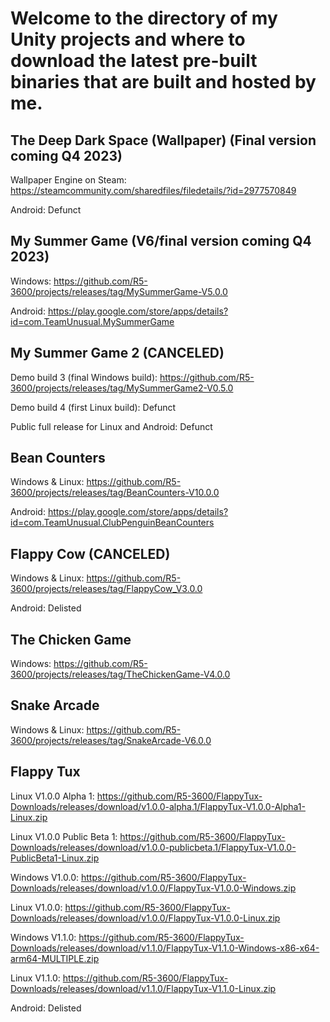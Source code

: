 # Welcome to the directory of my Unity projects and where to download the latest pre-built binaries that are built and hosted by me.

## The Deep Dark Space (Wallpaper) (Final version coming Q4 2023)

Wallpaper Engine on Steam: https://steamcommunity.com/sharedfiles/filedetails/?id=2977570849 

Android: Defunct

## My Summer Game (V6/final version coming Q4 2023)

Windows: https://github.com/R5-3600/projects/releases/tag/MySummerGame-V5.0.0

Android: https://play.google.com/store/apps/details?id=com.TeamUnusual.MySummerGame

## My Summer Game 2 (CANCELED)

Demo build 3 (final Windows build): https://github.com/R5-3600/projects/releases/tag/MySummerGame2-V0.5.0 

Demo build 4 (first Linux build): Defunct 

Public full release for Linux and Android: Defunct

## Bean Counters

Windows & Linux: https://github.com/R5-3600/projects/releases/tag/BeanCounters-V10.0.0 

Android: https://play.google.com/store/apps/details?id=com.TeamUnusual.ClubPenguinBeanCounters

## Flappy Cow (CANCELED)

Windows & Linux: https://github.com/R5-3600/projects/releases/tag/FlappyCow_V3.0.0 

Android: Delisted

## The Chicken Game

Windows: https://github.com/R5-3600/projects/releases/tag/TheChickenGame-V4.0.0

## Snake Arcade

Windows & Linux: https://github.com/R5-3600/projects/releases/tag/SnakeArcade-V6.0.0

## Flappy Tux

Linux V1.0.0 Alpha 1: https://github.com/R5-3600/FlappyTux-Downloads/releases/download/v1.0.0-alpha.1/FlappyTux-V1.0.0-Alpha1-Linux.zip 

Linux V1.0.0 Public Beta 1: https://github.com/R5-3600/FlappyTux-Downloads/releases/download/v1.0.0-publicbeta.1/FlappyTux-V1.0.0-PublicBeta1-Linux.zip

Windows V1.0.0: https://github.com/R5-3600/FlappyTux-Downloads/releases/download/v1.0.0/FlappyTux-V1.0.0-Windows.zip

Linux V1.0.0: https://github.com/R5-3600/FlappyTux-Downloads/releases/download/v1.0.0/FlappyTux-V1.0.0-Linux.zip

Windows V1.1.0: https://github.com/R5-3600/FlappyTux-Downloads/releases/download/v1.1.0/FlappyTux-V1.1.0-Windows-x86-x64-arm64-MULTIPLE.zip

Linux V1.1.0: https://github.com/R5-3600/FlappyTux-Downloads/releases/download/v1.1.0/FlappyTux-V1.1.0-Linux.zip

Android: Delisted
